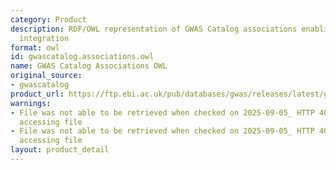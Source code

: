 ```yaml
---
category: Product
description: RDF/OWL representation of GWAS Catalog associations enabling semantic
  integration
format: owl
id: gwascatalog.associations.owl
name: GWAS Catalog Associations OWL
original_source:
- gwascatalog
product_url: https://ftp.ebi.ac.uk/pub/databases/gwas/releases/latest/gwas-catalog-associations.owl.gz
warnings:
- File was not able to be retrieved when checked on 2025-09-05_ HTTP 404 error when
  accessing file
- File was not able to be retrieved when checked on 2025-09-05_ HTTP 404 error when
  accessing file
layout: product_detail
---
```

